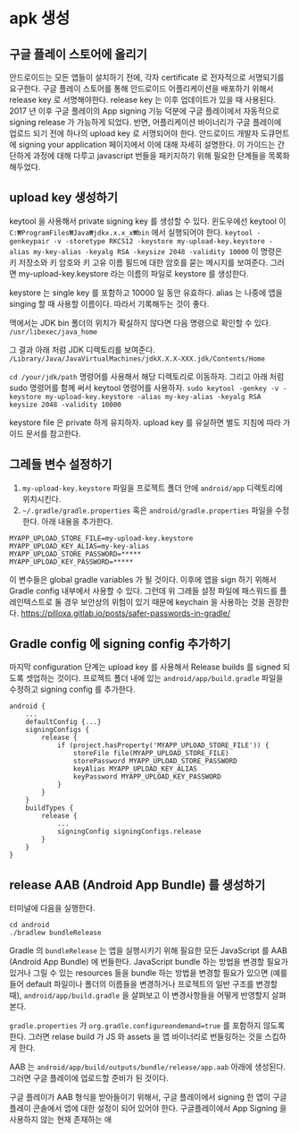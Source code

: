# apk 생성

## 구글 플레이 스토어에 올리기

안드로이드는 모든 앱들이 설치하기 전에, 각자 certificate 로 전자적으로 서명되기를 요구한다.
구글 플레이 스토어를 통해 안드로이드 어플리케이션을 배포하기 위해서 release key 로 서명해야한다. 
release key 는 이후 업데이트가 있을 때 사용된다.
2017 년 이후 구글 플레이의 App signing 기능 덕분에 구글 플레이에서 자동적으로 signing release 가 가능하게 되었다. 
반면, 어플리케이션 바이너리가 구글 플레이에 업로드 되기 전에 하나의 upload key 로 서명되어야 한다. 
안드로이드 개발자 도큐먼트에 signing your application 페이지에서 이에 대해 자세히 설명한다. 
이 가이드는 간단하게 과정에 대해 다루고 javascript 번들을 패키지하기 위해 필요한 단계들을 목록화 해두었다.

## upload key 생성하기

keytool 을 사용해서 private signing key 를 생성할 수 있다. 윈도우에선 keytool 이 `C:₩ProgramFiles₩Java₩jdkx.x.x_x₩bin` 에서 실행되어야 한다. 
`keytool -genkeypair -v -storetype RKCS12 -keystore my-upload-key.keystore -alias my-key-alias -keyalg RSA -keysize 2048 -validity 10000`
이 명령은 키 저장소와 키 암호와 키 고유 이름 필드에 대한 암호를 묻는 메시지를 보여준다.
그러면 my-upload-key.keystore 라는 이름의 파일로 keystore 를 생성한다.

keystore 는 single key 를 포함하고 10000 일 동안 유효하다. alias 는 나중에 앱을 singing 할 때 사용할 이름이다. 
따라서 기록해두는 것이 좋다.

맥에서는 JDK bin 폴더의 위치가 확실하지 않다면 다음 명령으로 확인할 수 있다.
`/usr/libexec/java_home`

그 결과 아래 처럼 JDK 디렉토리를 보여준다. 
`/Library/Java/JavaVirtualMachines/jdkX.X.X-XXX.jdk/Contents/Home`

`cd /your/jdk/path` 명령어를 사용해서 해당 디렉토리로 이동하자. 그리고 아래 처럼 sudo 명령어를 함께 써서 keytool 명령어를 사용하자.
`sudo keytool -genkey -v -keystore my-upload-key.keystore -alias my-key-alias -keyalg RSA keysize 2048 -validity 10000`

keystore file 은 private 하게 유지하자. upload key 를 유실하면 별도 지침에 따라 가이드 문서를 참고한다.

## 그레들 변수 설정하기

1. `my-upload-key.keystore` 파일을 프로젝트 폴더 안에 `android/app` 디렉토리에 위치시킨다.
2. `~/.gradle/gradle.properties` 혹은 `android/gradle.properties` 파일을 수정한다. 아래 내용을 추가한다. 

```
MYAPP_UPLOAD_STORE_FILE=my-upload-key.keystore
MYAPP_UPLOAD_KEY_ALIAS=my-key-alias
MYAPP_UPLOAD_STORE_PASSWORD=*****
MYAPP_UPLOAD_KEY_PASSWORD=*****
```

이 변수들은 global gradle variables 가 될 것이다. 
이후에 앱을 sign 하기 위해서 Gradle config 내부에서 사용할 수 있다.
그런데 위 그레들 설정 파일에 패스워드를 플레인텍스트로 둘 경우 보안상의 위험이 있기 때문에 keychain 을 사용하는 것을 권장한다. https://pilloxa.gitlab.io/posts/safer-passwords-in-gradle/

## Gradle config 에 signing config 추가하기
마지막 configuration 단계는 
upload key 를 사용해서 Release builds 를 signed 되도록 셋업하는 것이다.
프로젝트 폴더 내에 있는 `android/app/build.gradle` 파일을 수정하고 signing config 를 추가한다.
```
android {
	...
	defaultConfig {...}
	signingConfigs {
		release {
			if (project.hasProperty('MYAPP_UPLOAD_STORE_FILE')) {
				storeFile file(MYAPP_UPLOAD_STORE_FILE)
				storePassword MYAPP_UPLOAD_STORE_PASSWORD
				keyAlias MYAPP_UPLOAD_KEY_ALIAS
				keyPassword MYAPP_UPLOAD_KEY_PASSWORD
			}
		}
	}
	buildTypes {
		release {
			...
			signingConfig signingConfigs.release
		}
	}
}
```

## release AAB (Android App Bundle) 를 생성하기

터미널에 다음을 실행한다.
```
cd android
./bradlew bundleRelease
```

Gradle 의 `bundleRelease` 는 앱을 실행시키기 위해 필요한 모든 JavaScript 를 AAB (Android App Bundle) 에 번들한다. JavaScript bundle 하는 방법을 변경할 필요가 있거나 그릴 수 있는 resources 들을 bundle 하는 방법을 변경할 필요가 있으면 (예를 들어 default 파일이나 폴더의 이름들을 변경하거나 프로젝트의 일반 구조를 변경할 때), `android/app/build.gradle` 을 살펴보고 이 변경사항들을 어떻게 반영할지 살펴본다. 

`gradle.properties` 가 `org.gradle.configureondemand=true` 를 포함하지 않도록 한다. 그러면 relase build 가 JS 와 assets 을 앱 바이너리로 번들링하는 것을 스킵하게 한다.

AAB 는 `android/app/build/outputs/bundle/release/app.aab` 아래에 생성된다. 
그러면 구글 플레이에 업로드할 준비가 된 것이다.

구글 플레이가 AAB 형식을 받아들이기 위해서, 구글 플레이에서 signing 한 앱이 구글 플레이 콘솔에서 앱에 대한 설정이 되어 있어야 한다. 구글플레이에서 App Signing 을 사용하지 않는 현재 존재하는 애
<!--stackedit_data:
eyJoaXN0b3J5IjpbLTExNDExNjI2ODksLTE4NzQ3NzIyMjksMz
Q0NDE5OTQ1LC01MjgxOTM2MzgsLTEzNzc3Mjg0MzcsLTEzMDEx
MjczMjddfQ==
-->